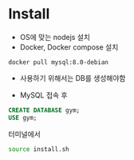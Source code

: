 # Install


- OS에 맞는 nodejs 설치
- Docker, Docker compose 설치

```
docker pull mysql:8.0-debian
```

- 사용하기 위해서는 DB를 생성해야함

- MySQL 접속 후

```sql
CREATE DATABASE gym;
USE gym;
```

터미널에서
```bash
source install.sh
```
<!-- -- docker-compose down

-- docker-compose up -d --build -->